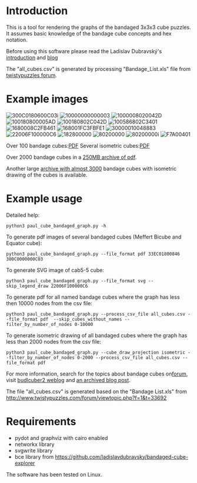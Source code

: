 

Introduction
============
This is a tool for rendering the graphs of the bandaged 3x3x3 cube puzzles.
It assumes basic knowledge of the bandage cube concepts and hex notation.

Before using this software please read the Ladislav Dubravský's [introduction](https://github.com/ladislavdubravsky/bandaged-cube-explorer) and [blog](https://ladislavdubravsky.wordpress.com/category/bandaged-3x3s/)

The "all\_cubes.csv" is generated by processing "Bandage\_List.xls" file from [twistypuzzles forum](http://www.twistypuzzles.com/forum/viewtopic.php?p=387776#p387776).

Example images
==============
![300C0180600C03i](images/300C0180600C03i.jpg)
![10000000000003](images/10000000000003.jpg)
![1000008020042D](images/1000008020042D.jpg)
![100180800005AD](images/100180800005AD.jpg)
![100180802C042D](images/100180802C042D.jpg)
![100586802C3401](images/100586802C3401.jpg)
![1680008C2FB461](images/1680008C2FB461.jpg)
![168001FC3FBFE1](images/168001FC3FBFE1.jpg)
![30000010048883](images/30000010048883.jpg)
![22006F100000C6](images/22006F100000C6.jpg)
![182800000](images/182800000.jpg)
![80200000](images/80200000.jpg)
![80200000i](images/80200000i.jpg)
![F7A00401](images/F7A00401.jpg)


Over 100 bandage cubes:[PDF](images/some_named_bandaged_cubes.pdf)
Several isometric cubes:[PDF](images/some_isometric_drawings.pdf)

Over 2000 bandage cubes in a [250MB archive of pdf](https://drive.google.com/file/d/1SLcX1A35xX8fnC6Do4t7JdjtlQFfSqO1/view?usp=sharing).

Another large [archive with almost 3000](https://drive.google.com/file/d/1Ro7-i6LEaqVpmWsyp3mSQUPxy_7sKCtq/view?usp=sharing) bandage cubes with isometric drawing of the cubes is available.

Example usage
=============

Detailed help:
```
python3 paul_cube_bandaged_graph.py -h
```

To generate pdf images of several bandaged cubes (Meffert Bicube and Equator cube):
```
python3 paul_cube_bandaged_graph.py --file_format pdf 33EC01800846 300C0000000C03
```

To generate SVG image of cab5-5 cube:
```
python3 paul_cube_bandaged_graph.py --file_format svg --skip_legend_draw 22006F100000C6
```

To generate pdf for all named bandage cubes where the graph has less then 10000 nodes from the csv file:
```
python3 paul_cube_bandaged_graph.py --process_csv_file all_cubes.csv --file_format pdf  --skip_cubes_without_names --filter_by_number_of_nodes 0-10000 
```

To generate isometric drawing of all bandaged cubes where the graph has less than 2000 nodes from the csv file:
```
python3 paul_cube_bandaged_graph.py --cube_draw_projection isometric --filter_by_number_of_nodes 0-2000 --process_csv_file all_cubes.csv --file_format pdf
```


For more information, search for the topics about bandage cubes
on[forum](http://twistypuzzles.com/~sandy/forum/), visit [budlcuber2 weblog](https://budlcuber2.blogspot.com/search/label/Bandage%20Cube%20Kit) and [an archived blog post](https://web.archive.org/web/20150307203141/http://twistypuzzling.blogspot.com/2013/07/the-best-value-twisty-puzzle-ever.html).



The file "all\_cubes.csv" is generated based on the "Bandage List.xls" from http://www.twistypuzzles.com/forum/viewtopic.php?f=1&t=33692

Requirements
============

* pydot and graphviz with cairo enabled
* networkx library
* svgwrite library
* bce library from https://github.com/ladislavdubravsky/bandaged-cube-explorer

The software has been tested on Linux.


